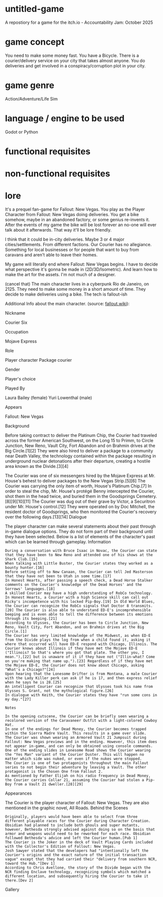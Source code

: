 # untitled-game
A repostiory for a game for the itch.io - Accountability Jam: October 2025

# game concept
You need to make some money fast. You have a Bicycle. There is a courier/delivery service on your city that takes almost anyone. You do deliveries and get involved in a conspiracy/corruption plot in your city.

# game genre
Action/Adventure/Life Sim

# language / engine to be used
Godot or Python

# functional requisites

# non-functional requisites

# lore

It's a prequel fan-game for Fallout: New Vegas. You play as the Player Character from Fallout: New Vegas doing deliveries. You get a bike somehow, maybe in an abandoned factory, or some genius re-invents it. After the events of my game the bike will be lost forever an no-one will ever talk about it afterwards. That way it'll be lore friendly.

I think that it could be in-city deliveries. Maybe 3 or 4 major cities/settlements. From different factions. Our Courier has no allegiance. Something for local businesses or for people that want to buy from caravans and aren't able to leave their homes.

My game will literally end where Fallout: New Vegas begins. I have to decide what perspective it's gonna be made in (2D/3D/Isometric). And learn how to make the art for the assets. I'm not much of a designer.

(cancel that) The main character lives in a cyberpunk Rio de Janeiro, on 2125. They need to make some money in a short amount of time. They decide to make deliveries using a bike. The tech is fallout-ish

Additional Info about the main character. (source: [fallout.wiki](https://fallout.wiki/wiki/Courier)):



Nickname

Courier Six

Occupation

Mojave Express

Role

Player character
Package courier

Gender

Player's choice

Played By

Laura Bailey (female)
Yuri Lowenthal (male)

Appears

Fallout: New Vegas


Background

Before taking contract to deliver the Platinum Chip, the Courier had traveled across the former American Southwest, on the Long 15 to Primm, to Circle Junction, New Reno, Vault City, Fort Abandon and on Brahmin drives at the Big Circle.[1][2] They were also hired to deliver a package to a community near Death Valley, the technology contained within the package resulting in underground nuclear detonations after their departure, creating a hostile area known as the Divide.[3][4]

The Courier was one of six messengers hired by the Mojave Express at Mr. House's behest to deliver packages to the New Vegas Strip.[5][6] The Courier was carrying the only item of worth, House's Platinum Chip.[7] In order to steal the chip, Mr. House's protégé Benny intercepted the Courier, shot them in the head twice, and buried them in the Goodsprings Cemetery.[8][9][10][11] The Courier was dug out of their grave by Victor, a Securitron under Mr. House's control.[12] They were operated on by Doc Mitchell, the resident doctor of Goodsprings, who then monitored the Courier's recovery over the following days.[13][14]
Dialogue

The player character can make several statements about their past through in-game dialogue options. They do not form part of their background until they have been selected. Below is a list of elements of the character's past which can be learned through gameplay.
Information

    During a conversation with Bruce Isaac in Novac, the Courier can state that they have been to New Reno and attended one of his shows at the Shark Club.[15]
    When talking with Little Buster, the Courier states they worked as a bounty hunter.[16]
    Before setting off to New Canaan, the Courier can tell Jed Masterson that they have not been to Utah in some time.[17]
    In Honest Hearts, after passing a speech check, a Dead Horse Stalker comments on the Courier's knowledge of the Dead Horses' and the Sorrows' languages.[18]
    A skilled Courier may have a high understanding of RobCo technology. In Honest Hearts, a Courier with a high Science skill can call out Ricky's incompetence with his locked Pip-Boy.[19] In Old World Blues, the Courier can recognize the RobCo signals that Doctor 8 transmits.[20] The Courier is also able to understand ED-E's incomprehensible beeping and is even able to tell the difference between its emotions through its beeping.[21]
    According to Ulysses, the Courier has been to Circle Junction, New Reno, Vault City, Fort Abandon, and on Brahmin drives at the Big Circle.[1]
    The Courier has very limited knowledge of the Midwest, as when ED-E from the Divide plays the log from when a child found it, asking it where that occurred will have ED-E respond with Chicago, Illinois. The Courier knows about Illinois if they have met the Mojave ED-E ("Illinois? So that's where you got that plate. The other you, I mean."),[22] but is unaware of it if they have not ("Illin-what? Come on you're making that name up.").[23] Regardless of if they have met the Mojave ED-E, the Courier does not know about Chicago, asking "What's a Chicago?"[24]
    Upon hearing that the Lonesome Drifter is from Montana, a male Courier with the Lady Killer perk can ask if he is 17, and then express relief when he says he is 28.[25]
    An intelligent Courier can recognize that Ulysses took his name from Ulysses S. Grant, not the mythological figure.[26]
    In dialogue with Keith, the Courier states they have "run some cons in my day."[27]

    Notes

    In the opening cutscene, the Courier can be briefly seen wearing a recolored version of the Caravaneer Outfit with a light-colored Cowboy Hat.
    In one of the endings for Dead Money, the Courier becomes trapped within the Sierra Madre Vault. This results in a game over slide.
    The Courier was shown wearing an Armored Vault 21 Jumpsuit during Fallout: New Vegas previews and in the ending. However, this item does not appear in-game, and can only be obtained using console commands.
    One of the ending slides in Lonesome Road shows the Courier wearing the "Yes Man" variant of the Courier Duster. This will happen no matter which side was nuked, or even if the nukes were stopped.
    The Courier is one of two protagonists throughout the main Fallout series to not begin their adventure by leaving a Vault. The other protagonist is the Chosen One from Fallout 2.
    As mentioned by Father Elijah on his radio frequency in Dead Money, the Courier carries Collar 21, assuming the Courier had stolen a Pip-Boy from a Vault 21 dweller.[28][29]

Appearances

The Courier is the player character of Fallout: New Vegas. They are also mentioned in the graphic novel, All Roads.
Behind the Scenes

    Originally, players would have been able to select from three different playable races for the Courier during Character Creation. Obsidian had planned to include both ghouls and super mutants, however, Bethesda strongly advised against doing so on the basis that armor and weapons would need to be reworked for each race. Obsidian followed Bethesda's advice and left the Courier human.[Pub 1]
    The Courier is the Joker in the deck of Vault Playing Cards included with the Collector's Edition of Fallout: New Vegas.
    Josh Sawyer stated that the developers had "intentionally left the Courier's origins and the exact nature of the initial transaction vague" except that they had carried their "delivery from southern NCR, toward the Hub."[Dev 1]
    According to Chris Avellone, the story of the Divide began with the NCR finding Enclave technology, recognizing symbols which matched a different location, and subsequently hiring the Courier to take it there.[Dev 2]

Gallery


